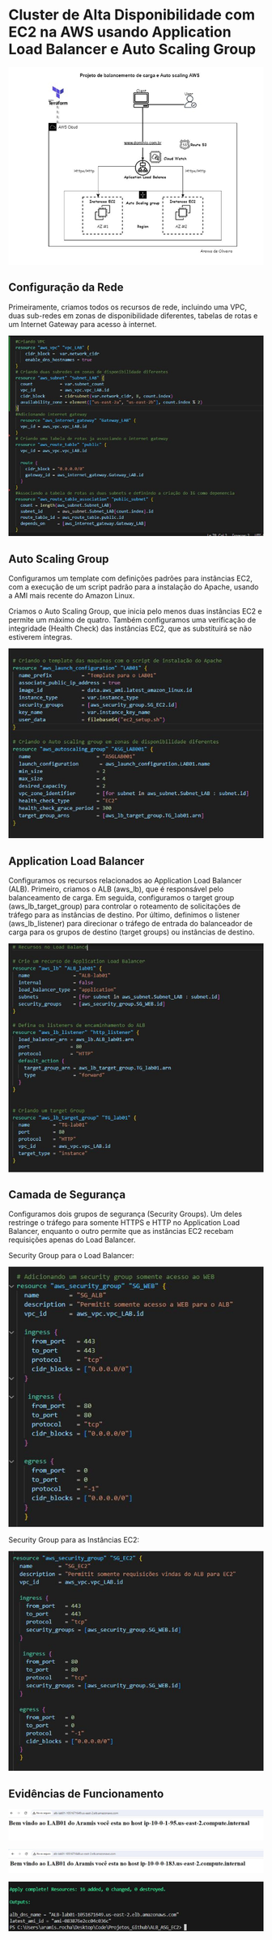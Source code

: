 ﻿# Cluster de Alta Disponibilidade com EC2 na AWS usando Application Load Balancer e Auto Scaling Group

![Cluster de Alta Disponibilidade](./imagens/ALB_ASG_EC2.jpg)

## Configuração da Rede

Primeiramente, criamos todos os recursos de rede, incluindo uma VPC, duas sub-redes em zonas de disponibilidade diferentes, tabelas de rotas e um Internet Gateway para acesso à internet.

![Configuração de Rede](./imagens/rede.JPG)

## Auto Scaling Group 

Configuramos um template com definições padrões para instâncias EC2, com a execução de um script padrão para a instalação do Apache, usando a AMI mais recente do Amazon Linux.

Criamos o Auto Scaling Group, que inicia pelo menos duas instâncias EC2 e permite um máximo de quatro. Também configuramos uma verificação de integridade (Health Check) das instâncias EC2, que as substituirá se não estiverem íntegras.

![Auto Scaling Group](./imagens/ASG.JPG)

## Application Load Balancer

Configuramos os recursos relacionados ao Application Load Balancer (ALB). Primeiro, criamos o ALB (aws_lb), que é responsável pelo balanceamento de carga. Em seguida, configuramos o target group (aws_lb_target_group) para controlar o roteamento de solicitações de tráfego para as instâncias de destino. Por último, definimos o listener (aws_lb_listener) para direcionar o tráfego de entrada do balanceador de carga para os grupos de destino (target groups) ou instâncias de destino.

![Application Load Balancer](./imagens/ALB.JPG)

## Camada de Segurança

Configuramos dois grupos de segurança (Security Groups). Um deles restringe o tráfego para somente HTTPS e HTTP no Application Load Balancer, enquanto o outro permite que as instâncias EC2 recebam requisições apenas do Load Balancer.

Security Group para o Load Balancer:

![Security Group para o Load Balancer](./imagens/SG_ALB.JPG)

Security Group para as Instâncias EC2:

![Security Group para as Instâncias EC2](./imagens/SG_EC2.JPG)

## Evidências de Funcionamento

![Evidência 1](./imagens/Evidencia01.JPG)

![Evidência 2](./imagens/Evidencia02.JPG)

![Evidência 3](./imagens/Evidencia03.JPG)
